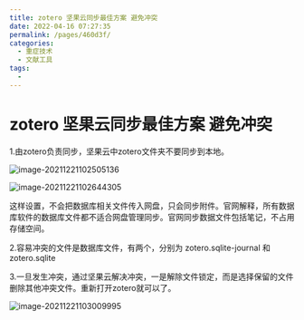 ```yaml
---
title: zotero 坚果云同步最佳方案 避免冲突
date: 2022-04-16 07:27:35
permalink: /pages/460d3f/
categories:
  - 重症技术
  - 文献工具
tags:
  - 
---
```

# zotero 坚果云同步最佳方案 避免冲突

1.由zotero负责同步，坚果云中zotero文件夹不要同步到本地。

![image-20211221102505136](https://gitee.com/humorlife2020/img/raw/main/upload/202112220644253.png)





![image-20211221102644305](https://gitee.com/humorlife2020/img/raw/main/upload/202112220645323.png)



这样设置，不会把数据库相关文件传入网盘，只会同步附件。官网解释，所有数据库软件的数据库文件都不适合网盘管理同步。官网同步数据文件包括笔记，不占用存储空间。



2.容易冲突的文件是数据库文件，有两个，分别为 zotero.sqlite-journal 和 zotero.sqlite

3.一旦发生冲突，通过坚果云解决冲突，一是解除文件锁定，而是选择保留的文件删除其他冲突文件。重新打开zotero就可以了。

![image-20211221103009995](https://gitee.com/humorlife2020/img/raw/main/upload/202112220645848.png)

